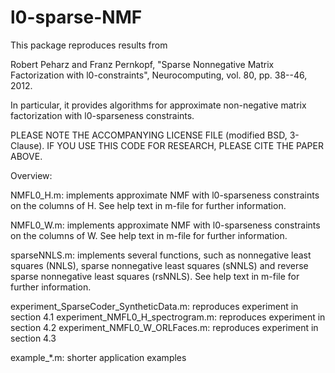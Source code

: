 # l0-sparse-NMF

This package reproduces results from 

Robert Peharz and Franz Pernkopf,
"Sparse Nonnegative Matrix Factorization with l0-constraints", 
Neurocomputing, vol. 80, pp. 38--46, 2012.

In particular, it provides algorithms for approximate non-negative matrix factorization with l0-sparseness constraints.

PLEASE NOTE THE ACCOMPANYING LICENSE FILE (modified BSD, 3-Clause). 
IF YOU USE THIS CODE FOR RESEARCH, PLEASE CITE THE PAPER ABOVE.


Overview:

NMFL0_H.m: implements approximate NMF with l0-sparseness constraints on the columns of H. See help text in m-file for further information.

NMFL0_W.m: implements approximate NMF with l0-sparseness constraints on the columns of W. See help text in m-file for further information.

sparseNNLS.m: implements several functions, such as nonnegative least squares (NNLS), sparse nonnegative least squares (sNNLS) and reverse sparse nonnegative least squares (rsNNLS). See help text in m-file for further information.

experiment_SparseCoder_SyntheticData.m: reproduces experiment in section 4.1
experiment_NMFL0_H_spectrogram.m: reproduces experiment in section 4.2
experiment_NMFL0_W_ORLFaces.m: reproduces experiment in section 4.3

example_*.m: shorter application examples
